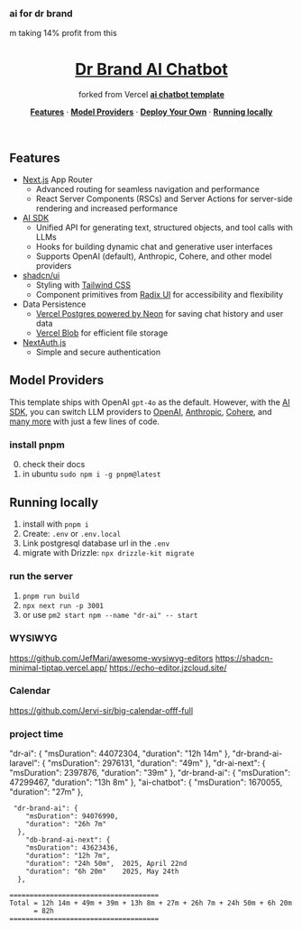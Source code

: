 ### ai for dr brand

m taking 14% profit from this 

<a href="https://chat.vercel.ai/">
  <h1 align="center">Dr Brand AI Chatbot</h1>
</a>

<p align="center">
  forked from Vercel  <a href="https://github.com/vercel/ai-chatbot"><strong>ai chatbot template</strong></a>
</p>

<p align="center">
  <a href="#features"><strong>Features</strong></a> ·
  <a href="#model-providers"><strong>Model Providers</strong></a> ·
  <a href="#deploy-your-own"><strong>Deploy Your Own</strong></a> ·
  <a href="#running-locally"><strong>Running locally</strong></a>
</p>
<br/>

## Features

- [Next.js](https://nextjs.org) App Router
  - Advanced routing for seamless navigation and performance
  - React Server Components (RSCs) and Server Actions for server-side rendering and increased performance
- [AI SDK](https://sdk.vercel.ai/docs)
  - Unified API for generating text, structured objects, and tool calls with LLMs
  - Hooks for building dynamic chat and generative user interfaces
  - Supports OpenAI (default), Anthropic, Cohere, and other model providers
- [shadcn/ui](https://ui.shadcn.com)
  - Styling with [Tailwind CSS](https://tailwindcss.com)
  - Component primitives from [Radix UI](https://radix-ui.com) for accessibility and flexibility
- Data Persistence
  - [Vercel Postgres powered by Neon](https://vercel.com/storage/postgres) for saving chat history and user data
  - [Vercel Blob](https://vercel.com/storage/blob) for efficient file storage
- [NextAuth.js](https://github.com/nextauthjs/next-auth)
  - Simple and secure authentication

## Model Providers

This template ships with OpenAI `gpt-4o` as the default. However, with the [AI SDK](https://sdk.vercel.ai/docs), you can switch LLM providers to [OpenAI](https://openai.com), [Anthropic](https://anthropic.com), [Cohere](https://cohere.com/), and [many more](https://sdk.vercel.ai/providers/ai-sdk-providers) with just a few lines of code.

### install pnpm 

0. check their docs
0. in ubuntu `sudo npm i -g pnpm@latest`

## Running locally

1. install with `pnpm i`
2. Create: `.env` or `.env.local`
3. Link postgresql database url in the `.env`
4. migrate with Drizzle: `npx drizzle-kit migrate`


### run the server

1. `pnpm run build`
2. `npx next run -p 3001`
3. or use `pm2 start npm --name "dr-ai" -- start`

### WYSIWYG
https://github.com/JefMari/awesome-wysiwyg-editors
https://shadcn-minimal-tiptap.vercel.app/
https://echo-editor.jzcloud.site/

### Calendar
https://github.com/Jervi-sir/big-calendar-offf-full

### project time
"dr-ai": {
  "msDuration": 44072304,
  "duration": "12h 14m"
},
  "dr-brand-ai-laravel": {
  "msDuration": 2976131,
  "duration": "49m"
},
"dr-ai-next": {
  "msDuration": 2397876,
  "duration": "39m"
},
"dr-brand-ai": {
  "msDuration": 47299467,
  "duration": "13h 8m"
},
"ai-chatbot": {
  "msDuration": 1670055,
  "duration": "27m"
},
``` 2025, May 24th
 "dr-brand-ai": {
    "msDuration": 94076990,
    "duration": "26h 7m"
  },
    "db-brand-ai-next": {
    "msDuration": 43623436,
    "duration": "12h 7m",
    "duration": "24h 50m",  2025, April 22nd
    "duration": "6h 20m"    2025, May 24th
  },

=====================================
Total = 12h 14m + 49m + 39m + 13h 8m + 27m + 26h 7m + 24h 50m + 6h 20m
      = 82h
=====================================

